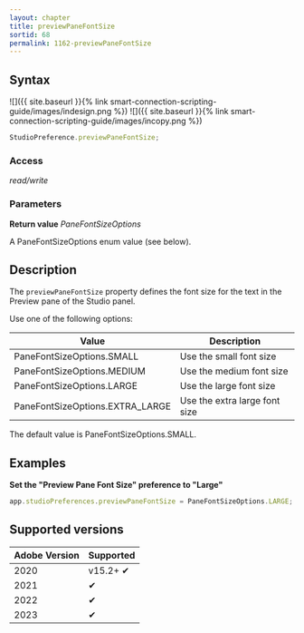 ```yaml
---
layout: chapter
title: previewPaneFontSize
sortid: 68
permalink: 1162-previewPaneFontSize
---
```


## Syntax

![]({{ site.baseurl }}{% link smart-connection-scripting-guide/images/indesign.png %}) ![]({{ site.baseurl }}{% link smart-connection-scripting-guide/images/incopy.png %})

```javascript
StudioPreference.previewPaneFontSize;
```

### Access

_read/write_

### Parameters

**Return value** _PaneFontSizeOptions_

A PaneFontSizeOptions enum value (see below).

## Description

The `previewPaneFontSize` property defines the font size for the text in the Preview pane of the Studio panel.

Use one of the following options:

| Value                           | Description                   |
| ------------------------------- | ----------------------------- |
| PaneFontSizeOptions.SMALL       | Use the small font size       |
| PaneFontSizeOptions.MEDIUM      | Use the medium font size      |
| PaneFontSizeOptions.LARGE       | Use the large font size       |
| PaneFontSizeOptions.EXTRA_LARGE | Use the extra large font size |

The default value is PaneFontSizeOptions.SMALL.

## Examples

**Set the "Preview Pane Font Size" preference to "Large"**

```javascript
app.studioPreferences.previewPaneFontSize = PaneFontSizeOptions.LARGE;
```

## Supported versions

| Adobe Version | Supported |
| ------------- | --------- |
| 2020          | v15.2+ ✔  |
| 2021          | ✔         |
| 2022          | ✔         |
| 2023          | ✔         |
